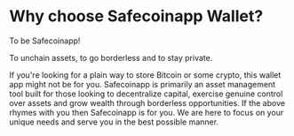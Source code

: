 # Why choose Safecoinapp Wallet?

To be Safecoinapp!

To unchain assets, to go borderless and to stay private.

If you're looking for a plain way to store Bitcoin or some crypto, this wallet app might not be for you. Safecoinapp is primarily an asset management tool built for those looking to decentralize capital, exercise genuine control over assets and grow wealth through borderless opportunities.
If the above rhymes with you then Safecoinapp is for you. We are here to focus on your unique needs and serve you in the best possible manner.
